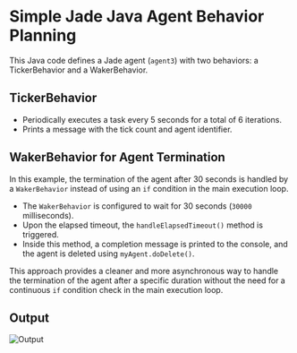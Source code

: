 # Simple Jade Java Agent Behavior Planning

This Java code defines a Jade agent (`agent3`) with two behaviors: a TickerBehavior and a WakerBehavior.

## TickerBehavior

- Periodically executes a task every 5 seconds for a total of 6 iterations.
- Prints a message with the tick count and agent identifier.

## WakerBehavior for Agent Termination

In this example, the termination of the agent after 30 seconds is handled by a `WakerBehavior` instead of using an `if` condition in the main execution loop.

- The `WakerBehavior` is configured to wait for 30 seconds (`30000` milliseconds).
- Upon the elapsed timeout, the `handleElapsedTimeout()` method is triggered.
- Inside this method, a completion message is printed to the console, and the agent is deleted using `myAgent.doDelete()`.

This approach provides a cleaner and more asynchronous way to handle the termination of the agent after a specific duration without the need for a continuous `if` condition check in the main execution loop.

## Output

![Output]([../img/output.png](https://github.com/moundirb/Jade-Multi-Agent-Systems/blob/8a9b2b1fc4e00a30aa274fde2c174b071b9a9cc8/img/output.png)https://github.com/moundirb/Jade-Multi-Agent-Systems/blob/8a9b2b1fc4e00a30aa274fde2c174b071b9a9cc8/img/output.png)

